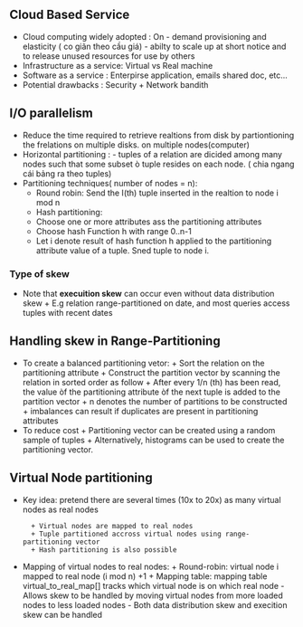 ## Cloud Based Service
- Cloud computing widely adopted : On - demand provisioning and elasticity ( co giãn theo cầu giá)
                                  - abilty to scale up at short notice and to release unused resources for use by others
- Infrastructure as a service: Virtual vs Real machine
- Software as a service : Enterpirse application, emails shared doc, etc...
- Potential drawbacks : Security + Network bandith



## I/O parallelism
- Reduce the time required to retrieve realtions from disk by partiontioning the frelations on multiple disks. on multiple nodes(computer)
- Horizontal partitioning : - tuples of a relation are dicided among many nodes such that some subset ò tuple resides on each node. ( chia ngang cái bảng ra theo tuples)
- Partitioning techniques( number of nodes = n):
    - Round robin: Send the I(th) tuple inserted in the realtion to node i mod n
    - Hash partitioning: 
    + Choose one or more attributes ass the partitioning attributes
    + Choose hash Function h with range 0..n-1
    + Let i denote result of hash function h applied to the partitioning attribute value of a tuple. Sned tuple to node i.
### Type of skew
- Note that **execuition skew** can occur even without data distribution skew
        + E.g relation range-partitioned on date, and most queries access tuples with recent dates

## Handling skew in Range-Partitioning
-  To create a balanced partitioning vetor:
        + Sort the relation on the partitioning attribute
        + Construct the partition vector by scanning the relation in sorted order as follow
        + After every 1/n (th) has been read, the value òf the partitioning attribute òf the next tuple is added to the partition vector
        + n denotes the number of partitions to be constructed
        + imbalances can result if duplicates are present in partitioning attributes
- To reduce cost
        + Partitioning vector can be created using a random sample of tuples
        + Alternatively, histograms can be used to create the partitioning vector.
## Virtual Node partitioning
- Key idea: pretend there are several times (10x to 20x) as many virtual nodes as real nodes

        + Virtual nodes are mapped to real nodes
        + Tuple partitioned accross virtual nodes using range-partitioning vector
        + Hash partitioning is also possible
- Mapping of virtual nodes to real nodes:
        + Round-robin: virtual node i mapped to real node (i mod n) +1
        + Mapping table: mapping table virtual_to_real_map[] tracks which virtual node is on which real node
          - Allows skew to be handled by moving virtual nodes from more loaded nodes to less loaded nodes
          - Both data distribution skew and execition skew can be handled
